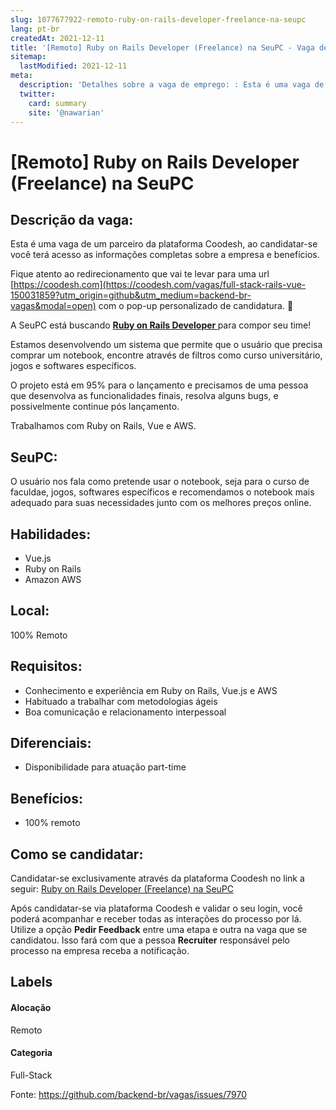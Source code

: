 ```yaml
---
slug: 1077677922-remoto-ruby-on-rails-developer-freelance-na-seupc
lang: pt-br
createdAt: 2021-12-11
title: '[Remoto] Ruby on Rails Developer (Freelance) na SeuPC - Vaga de Emprego'
sitemap:
  lastModified: 2021-12-11
meta:
  description: 'Detalhes sobre a vaga de emprego: : Esta é uma vaga de um parceiro da plataforma Coodesh, ao candidatar-se você terá acesso as informações completas sobre a empresa e benefícios.  Fique atento ao redirecionamento que vai te levar para uma url [https://coodesh.com](https://coodesh.com/vagas/full-stack-rails-vue-150031859?utm_origin=github&utm_medium=backend-br-vagas&modal=open) com o pop-up personalizado de candidatura. 👋 <p>A SeuPC está buscando <strong><ins>Ruby on Rails Developer </ins></strong>para compor seu time!</p> <p>Estamos desenvolvendo um sistema que permite que o usuário que precisa comprar um notebook, encontre através de filtros como curso universitário, jogos e softwares específicos.</p> <p>O projeto está em 95% para o lançamento e precisamos de uma pessoa que desenvolva as funcionalidades finais, resolva alguns bugs, e possivelmente continue pós lançamento.</p> <p>Trabalhamos com Ruby on Rails, Vue e AWS.&nbsp;</p>'
  twitter:
    card: summary
    site: '@nawarian'
---
```


# [Remoto] Ruby on Rails Developer (Freelance) na SeuPC

## Descrição da vaga: 
Esta é uma vaga de um parceiro da plataforma Coodesh, ao candidatar-se você terá acesso as informações completas sobre a empresa e benefícios.


Fique atento ao redirecionamento que vai te levar para uma url [https://coodesh.com](https://coodesh.com/vagas/full-stack-rails-vue-150031859?utm_origin=github&utm_medium=backend-br-vagas&modal=open) com o pop-up personalizado de candidatura. 👋
<p>A SeuPC está buscando <strong><ins>Ruby on Rails Developer </ins></strong>para compor seu time!</p>
<p>Estamos desenvolvendo um sistema que permite que o usuário que precisa comprar um notebook, encontre através de filtros como curso universitário, jogos e softwares específicos.</p>
<p>O projeto está em 95% para o lançamento e precisamos de uma pessoa que desenvolva as funcionalidades finais, resolva alguns bugs, e possivelmente continue pós lançamento.</p>
<p>Trabalhamos com Ruby on Rails, Vue e AWS.&nbsp;</p>

## SeuPC: 
 <p>O usuário nos fala como pretende usar o notebook, seja para o curso de faculdae, jogos, softwares específicos e recomendamos o notebook mais adequado para suas necessidades junto com os melhores preços online.&nbsp;</p>
</p>

 ## Habilidades: 
 - Vue.js 
- Ruby on Rails 
- Amazon AWS
## Local: 
 100% Remoto
## Requisitos: 
 - Conhecimento e experiência em Ruby on Rails, Vue.js e AWS 
- Habituado a trabalhar com metodologias ágeis 
- Boa comunicação e relacionamento interpessoal
## Diferenciais: 
 - Disponibilidade para atuação part-time
## Benefícios: 
 - 100% remoto
## Como se candidatar:
Candidatar-se exclusivamente através da plataforma Coodesh no link a seguir: [Ruby on Rails Developer (Freelance) na SeuPC](https://coodesh.com/vagas/full-stack-rails-vue-150031859?utm_origin=github&utm_medium=backend-br-vagas&modal=open)


Após candidatar-se via plataforma Coodesh e validar o seu login, você poderá acompanhar e receber todas as interações do processo por lá. Utilize a opção **Pedir Feedback** entre uma etapa e outra na vaga que se candidatou. Isso fará com que a pessoa **Recruiter** responsável pelo processo na empresa receba a notificação.
## Labels
#### Alocação
Remoto
#### Categoria
Full-Stack

Fonte: https://github.com/backend-br/vagas/issues/7970